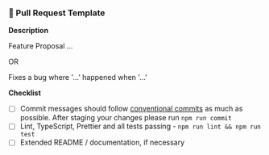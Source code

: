 ### 🚀 Pull Request Template

**Description**

Feature Proposal ...

OR

Fixes a bug where '...' happened when '...'

**Checklist**

- [ ] Commit messages should follow [conventional commits](https://www.conventionalcommits.org/en/v1.0.0/) as much as possible. After staging your changes please run `npm run commit`
- [ ] Lint, TypeScript, Prettier and all tests passing - `npm run lint && npm run test`
- [ ] Extended README / documentation, if necessary
